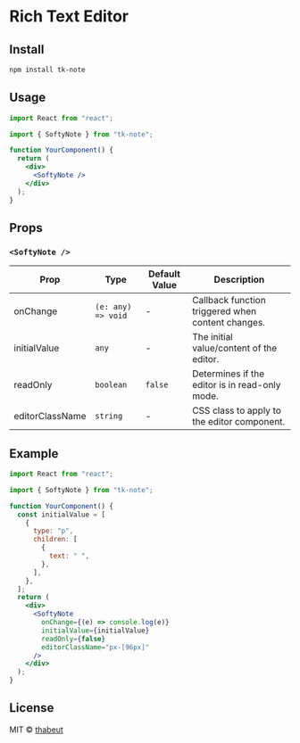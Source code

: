 # Rich Text Editor

## Install

```bash
npm install tk-note
```

## Usage

```jsx
import React from "react";

import { SoftyNote } from "tk-note";

function YourComponent() {
  return (
    <div>
      <SoftyNote />
    </div>
  );
}
```

## Props

### `<SoftyNote />`

| Prop            | Type               | Default Value | Description                                       |
| --------------- | ------------------ | ------------- | ------------------------------------------------- |
| onChange        | `(e: any) => void` | -             | Callback function triggered when content changes. |
| initialValue    | `any`              | -             | The initial value/content of the editor.          |
| readOnly        | `boolean`          | `false`       | Determines if the editor is in read-only mode.    |
| editorClassName | `string`           | -             | CSS class to apply to the editor component.       |

## Example

```jsx
import React from "react";

import { SoftyNote } from "tk-note";

function YourComponent() {
  const initialValue = [
    {
      type: "p",
      children: [
        {
          text: " ",
        },
      ],
    },
  ];
  return (
    <div>
      <SoftyNote
        onChange={(e) => console.log(e)}
        initialValue={initialValue}
        readOnly={false}
        editorClassName="px-[96px]"
      />
    </div>
  );
}
```

## License

MIT © [thabeut](https://github.com/BaytaX)
